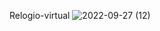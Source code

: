  Relogio-virtual
 ![2022-09-27 (12)](https://user-images.githubusercontent.com/113642256/192653959-fcbac6d2-b410-47cf-bce5-cb77b2881bc4.png)

